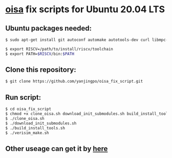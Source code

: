# [oisa](https://github.com/cwfletcher/oisa.git) fix scripts for Ubuntu 20.04 LTS
## Ubuntu packages needed:
```bash
$ sudo apt-get install git autoconf automake autotools-dev curl libmpc-dev libmpfr-dev libgmp-dev libusb-1.0-0-dev gawk build-essential bison flex texinfo gperf libtool patchutils bc zlib1g-dev device-tree-compiler pkg-config
```
```bash
$ export RISCV=/path/to/install/riscv/toolchain
$ export PATH=$RISCV/bin:$PATH
```
## Clone this repository:
```bash
$ git clone https://github.com/yanjingpo/oisa_fix_script.git
```
## Run script:
```bash
$ cd oisa_fix_script
$ chmod +x clone_oisa.sh download_init_submodules.sh build_install_tools.sh verisim_make.sh
$ ./clone_oisa.sh
$ ./download_init_submodules.sh
$ ./build_install_tools.sh
$ ./verisim_make.sh
```
##  Other useage can get it by [here](https://github.com/cwfletcher/oisa#2-compile-a-program-into-riscv-binary-using-oisa-primitives-run-with-sw-simulator-spike)
